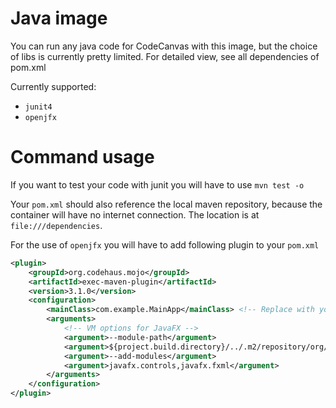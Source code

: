 # Java image

You can run any java code for CodeCanvas with this image, but the choice of libs is currently pretty limited. For detailed view, see all dependencies of pom.xml

Currently supported:
- `junit4`
- `openjfx`


# Command usage

If you want to test your code with junit you will have to use `mvn test -o`

Your `pom.xml` should also reference the local maven repository, because the container will have no internet connection.
The location is at `file:///dependencies`.

For the use of `openjfx` you will have to add following plugin to your `pom.xml`

```xml
<plugin>
    <groupId>org.codehaus.mojo</groupId>
    <artifactId>exec-maven-plugin</artifactId>
    <version>3.1.0</version>
    <configuration>
        <mainClass>com.example.MainApp</mainClass> <!-- Replace with your main class -->
        <arguments>
            <!-- VM options for JavaFX -->
            <argument>--module-path</argument>
            <argument>${project.build.directory}/../.m2/repository/org/openjfx</argument>
            <argument>--add-modules</argument>
            <argument>javafx.controls,javafx.fxml</argument>
        </arguments>
    </configuration>
</plugin>
```
